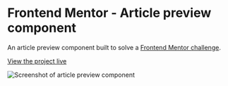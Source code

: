 # Frontend Mentor - Article preview component

An article preview component built to solve a [Frontend Mentor challenge](https://www.frontendmentor.io).

[View the project live](https://article-preview-component-eight.vercel.app/)

![Screenshot of article preview component](https://res.cloudinary.com/gerhynes/image/upload/q_auto/v1593861193/Screenshot_2020-07-04_Frontend_Mentor_Article_preview_component_ut05cs.png)
